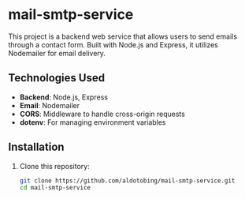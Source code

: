 # mail-smtp-service

This project is a backend web service that allows users to send emails through a contact form. Built with Node.js and Express, it utilizes Nodemailer for email delivery.

## Technologies Used

- **Backend**: Node.js, Express
- **Email**: Nodemailer
- **CORS**: Middleware to handle cross-origin requests
- **dotenv**: For managing environment variables

## Installation

1. Clone this repository:
   ```bash
   git clone https://github.com/aldotobing/mail-smtp-service.git
   cd mail-smtp-service
   ```
